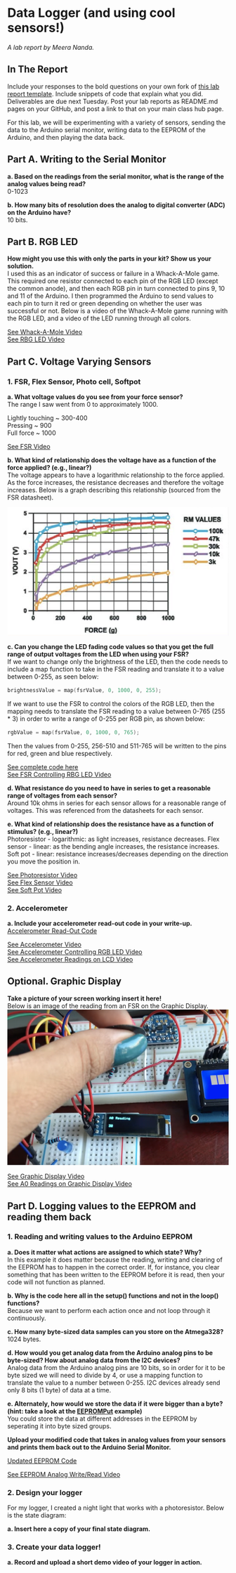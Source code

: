 # Data Logger (and using cool sensors!)

*A lab report by Meera Nanda.*

## In The Report

Include your responses to the bold questions on your own fork of [this lab report template](https://github.com/FAR-Lab/IDD-Fa18-Lab2). Include snippets of code that explain what you did. Deliverables are due next Tuesday. Post your lab reports as README.md pages on your GitHub, and post a link to that on your main class hub page.

For this lab, we will be experimenting with a variety of sensors, sending the data to the Arduino serial monitor, writing data to the EEPROM of the Arduino, and then playing the data back.

## Part A.  Writing to the Serial Monitor
 
**a. Based on the readings from the serial monitor, what is the range of the analog values being read?**\
0-1023
 
**b. How many bits of resolution does the analog to digital converter (ADC) on the Arduino have?**\
10 bits.

## Part B. RGB LED

**How might you use this with only the parts in your kit? Show us your solution.**\
I used this as an indicator of success or failure in a Whack-A-Mole game. This required one resistor connected to each pin of the RGB LED (except the common anode), and then each RGB pin in turn connected to pins 9, 10 and 11 of the Arduino. I then programmed the Arduino to send values to each pin to turn it red or green depending on whether the user was successful or not. Below is a video of the Whack-A-Mole game running with the RGB LED, and a video of the LED running through all colors.

[See Whack-A-Mole Video](https://youtu.be/2LdZr8o1ReI)\
[See RBG LED Video](https://youtu.be/HxUzgDrZWlk)

## Part C. Voltage Varying Sensors 
 
### 1. FSR, Flex Sensor, Photo cell, Softpot

**a. What voltage values do you see from your force sensor?**\
The range I saw went from 0 to approximately 1000. 

Lightly touching ~ 300-400\
Pressing ~ 900\
Full force ~ 1000

[See FSR Video](https://youtu.be/-Ptw1uTUhtM)

**b. What kind of relationship does the voltage have as a function of the force applied? (e.g., linear?)**\
The voltage appears to have a logarithmic relationship to the force applied. As the force increases, the resistance decreases and therefore the voltage increases. Below is a graph describing this relationship (sourced from the FSR datasheet).

![FSR Voltage by Force Graph](/images/FSRGraph.png)

**c. Can you change the LED fading code values so that you get the full range of output voltages from the LED when using your FSR?**\
If we want to change only the brightness of the LED, then the code needs to include a map function to take in the FSR reading and translate it to a value between 0-255, as seen below:
```c
brightnessValue = map(fsrValue, 0, 1000, 0, 255);
```
If we want to use the FSR to control the colors of the RGB LED, then the mapping needs to translate the FSR reading to a value between 0-765 (255 * 3) in order to write a range of 0-255 per RGB pin, as shown below:
```c
rgbValue = map(fsrValue, 0, 1000, 0, 765);
```
Then the values from 0-255, 256-510 and 511-765 will be written to the pins for red, green and blue respectively.

[See complete code here](/code/FSR_Controlling_RGB.ino)\
[See FSR Controlling RBG LED Video](https://youtu.be/6nhOXofDmZg)

**d. What resistance do you need to have in series to get a reasonable range of voltages from each sensor?**\
Around 10k ohms in series for each sensor allows for a reasonable range of voltages. This was referenced from the datasheets for each sensor.

**e. What kind of relationship does the resistance have as a function of stimulus? (e.g., linear?)**\
Photoresistor - logarithmic: as light increases, resistance decreases.
Flex sensor - linear: as the bending angle increases, the resistance increases.
Soft pot - linear: resistance increases/decreases depending on the direction you move the position in.

[See Photoresistor Video](https://youtu.be/P8UInswpBZA)\
[See Flex Sensor Video](https://youtu.be/MxJ0pTu3t5w)\
[See Soft Pot Video](https://youtu.be/Iri1fm8pl8g)

### 2. Accelerometer
 
**a. Include your accelerometer read-out code in your write-up.**\
[Accelerometer Read-Out Code](/code/Accelerometer_ReadOutCode.ino)

[See Accelerometer Video](https://youtu.be/uHOQc99nG_Q)\
[See Accelerometer Controlling RGB LED Video](https://youtu.be/BDmlbut3kAY)\
[See Accelerometer Readings on LCD Video](https://youtu.be/fuYh2QZAo4k)

## Optional. Graphic Display

**Take a picture of your screen working insert it here!**\
Below is an image of the reading from an FSR on the Graphic Display.
![Working Screen](/images/GraphicDisplay.png)

[See Graphic Display Video](https://youtu.be/IzqdssEK25E)\
[See A0 Readings on Graphic Display Video](https://youtu.be/boV_HuZNLkM)

## Part D. Logging values to the EEPROM and reading them back
 
### 1. Reading and writing values to the Arduino EEPROM

**a. Does it matter what actions are assigned to which state? Why?**\
In this example it does matter because the reading, writing and clearing of the EEPROM has to happen in the correct order. If, for instance, you clear something that has been written to the EEPROM before it is read, then your code will not function as planned. 

**b. Why is the code here all in the setup() functions and not in the loop() functions?**\
Because we want to perform each action once and not loop through it continuously.

**c. How many byte-sized data samples can you store on the Atmega328?**\
1024 bytes.

**d. How would you get analog data from the Arduino analog pins to be byte-sized? How about analog data from the I2C devices?**\
Analog data from the Arduino analog pins are 10 bits, so in order for it to be byte sized we will need to divide by 4, or use a mapping function to translate the value to a number between 0-255. I2C devices already send only 8 bits (1 byte) of data at a time.

**e. Alternately, how would we store the data if it were bigger than a byte? (hint: take a look at the [EEPROMPut](https://www.arduino.cc/en/Reference/EEPROMPut) example)**\
You could store the data at different addresses in the EEPROM by seperating it into byte sized groups.

**Upload your modified code that takes in analog values from your sensors and prints them back out to the Arduino Serial Monitor.**

[Updated EEPROM Code](/code/SwitchState2_New/)

[See EEPROM Analog Write/Read Video](https://youtu.be/kQPbyNzoZ_s)

### 2. Design your logger
For my logger, I created a night light that works with a photoresistor. Below is the state diagram:

**a. Insert here a copy of your final state diagram.**

### 3. Create your data logger!
 
**a. Record and upload a short demo video of your logger in action.**

